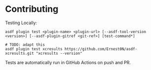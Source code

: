 # Contributing

Testing Locally:

```shell
asdf plugin test <plugin-name> <plugin-url> [--asdf-tool-version <version>] [--asdf-plugin-gitref <git-ref>] [test-command*]

# TODO: adapt this
asdf plugin test xcresults https://github.com/Ernest0N/asdf-xcresults.git "xcresults --version"
```

Tests are automatically run in GitHub Actions on push and PR.
